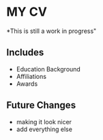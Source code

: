 # MY CV
 *This is still a work in progress"
 
 ## Includes
 
 - Education Background
 - Affiliations
 - Awards

## Future Changes

-  making it look nicer
-  add everything else
